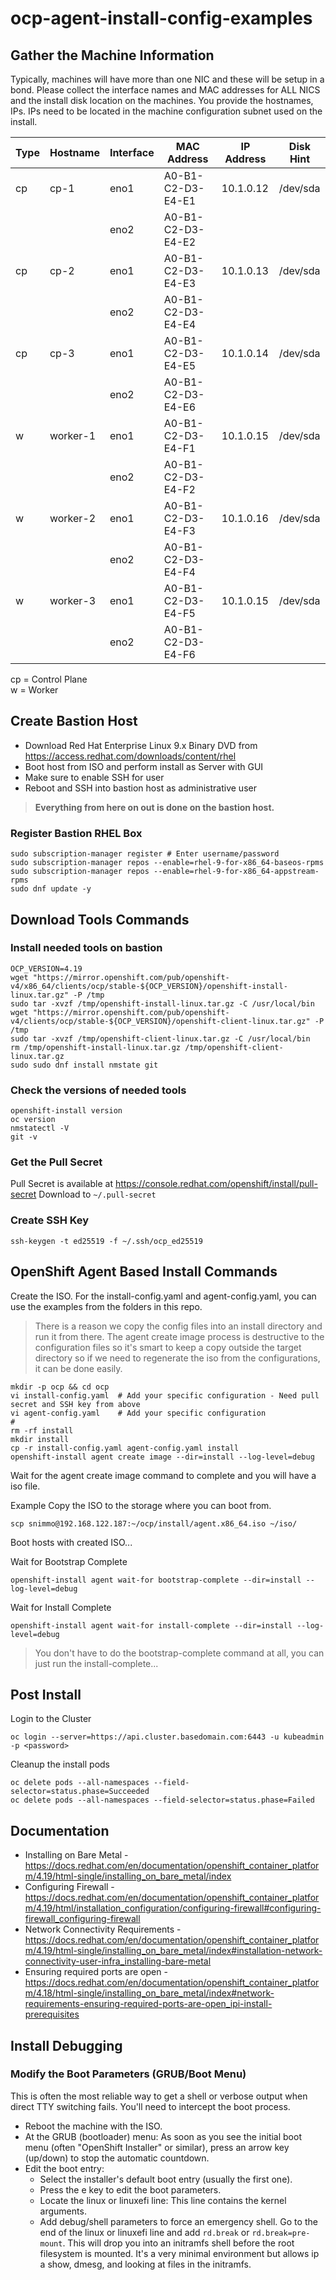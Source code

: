 # ocp-agent-install-config-examples

## Gather the Machine Information

Typically, machines will have more than one NIC and these will be setup in a bond. Please collect the interface names and MAC addresses for ALL NICS and the install disk location on the machines. You provide the hostnames, IPs. IPs need to be located in the machine configuration subnet used on the install. 

| Type  | Hostname  | Interface | MAC Address       | IP Address    | Disk Hint |
| ---   | ---       | ---       | ---               | ---           | ---       |
| cp    | cp-1      | eno1      | A0-B1-C2-D3-E4-E1 | 10.1.0.12     | /dev/sda  |
|       |           | eno2      | A0-B1-C2-D3-E4-E2 |               |           |
| cp    | cp-2      | eno1      | A0-B1-C2-D3-E4-E3 | 10.1.0.13     | /dev/sda  |
|       |           | eno2      | A0-B1-C2-D3-E4-E4 |               |           |
| cp    | cp-3      | eno1      | A0-B1-C2-D3-E4-E5 | 10.1.0.14     | /dev/sda  |
|       |           | eno2      | A0-B1-C2-D3-E4-E6 |               |           |
| w     | worker-1  | eno1      | A0-B1-C2-D3-E4-F1 | 10.1.0.15     | /dev/sda  |
|       |           | eno2      | A0-B1-C2-D3-E4-F2 |               |           |
| w     | worker-2  | eno1      | A0-B1-C2-D3-E4-F3 | 10.1.0.16     | /dev/sda  |
|       |           | eno2      | A0-B1-C2-D3-E4-F4 |               |           |
| w     | worker-3  | eno1      | A0-B1-C2-D3-E4-F5 | 10.1.0.15     | /dev/sda  |
|       |           | eno2      | A0-B1-C2-D3-E4-F6 |               |           |

cp = Control Plane  
w  = Worker

## Create Bastion Host

* Download Red Hat Enterprise Linux 9.x Binary DVD from https://access.redhat.com/downloads/content/rhel
* Boot host from ISO and perform install as Server with GUI
* Make sure to enable SSH for user
* Reboot and SSH into bastion host as administrative user

> **Everything from here on out is done on the bastion host.**

### Register Bastion RHEL Box
```
sudo subscription-manager register # Enter username/password
sudo subscription-manager repos --enable=rhel-9-for-x86_64-baseos-rpms
sudo subscription-manager repos --enable=rhel-9-for-x86_64-appstream-rpms
sudo dnf update -y
```

## Download Tools Commands

### Install needed tools on bastion
```shell
OCP_VERSION=4.19
wget "https://mirror.openshift.com/pub/openshift-v4/x86_64/clients/ocp/stable-${OCP_VERSION}/openshift-install-linux.tar.gz" -P /tmp
sudo tar -xvzf /tmp/openshift-install-linux.tar.gz -C /usr/local/bin
wget "https://mirror.openshift.com/pub/openshift-v4/clients/ocp/stable-${OCP_VERSION}/openshift-client-linux.tar.gz" -P /tmp
sudo tar -xvzf /tmp/openshift-client-linux.tar.gz -C /usr/local/bin
rm /tmp/openshift-install-linux.tar.gz /tmp/openshift-client-linux.tar.gz
sudo sudo dnf install nmstate git
```

### Check the versions of needed tools
```shell
openshift-install version
oc version
nmstatectl -V
git -v
```

### Get the Pull Secret
Pull Secret is available at https://console.redhat.com/openshift/install/pull-secret
Download to `~/.pull-secret`

### Create SSH Key
```shell 
ssh-keygen -t ed25519 -f ~/.ssh/ocp_ed25519
```

## OpenShift Agent Based Install Commands

Create the ISO. For the install-config.yaml and agent-config.yaml, you can use the examples from the folders in this repo. 

> There is a reason we copy the config files into an install directory and run it from there. The agent create image process is destructive to the configuration files so it's smart to keep a copy outside the target directory so if we need to regenerate the iso from the configurations, it can be done easily. 

```shell
mkdir -p ocp && cd ocp
vi install-config.yaml  # Add your specific configuration - Need pull secret and SSH key from above
vi agent-config.yaml    # Add your specific configuration
#
rm -rf install
mkdir install
cp -r install-config.yaml agent-config.yaml install
openshift-install agent create image --dir=install --log-level=debug
```

Wait for the agent create image command to complete and you will have a iso file. 

Example Copy the ISO to the storage where you can boot from. 
```shell
scp snimmo@192.168.122.187:~/ocp/install/agent.x86_64.iso ~/iso/
```

Boot hosts with created ISO...

Wait for Bootstrap Complete
```shell
openshift-install agent wait-for bootstrap-complete --dir=install --log-level=debug
```

Wait for Install Complete
```shell
openshift-install agent wait-for install-complete --dir=install --log-level=debug
```

> You don't have to do the bootstrap-complete command at all, you can just run the install-complete...

## Post Install

Login to the Cluster
```shell
oc login --server=https://api.cluster.basedomain.com:6443 -u kubeadmin -p <password>
```

Cleanup the install pods
```shell
oc delete pods --all-namespaces --field-selector=status.phase=Succeeded
oc delete pods --all-namespaces --field-selector=status.phase=Failed
```


## Documentation

* Installing on Bare Metal - https://docs.redhat.com/en/documentation/openshift_container_platform/4.19/html-single/installing_on_bare_metal/index
* Configuring Firewall - https://docs.redhat.com/en/documentation/openshift_container_platform/4.19/html/installation_configuration/configuring-firewall#configuring-firewall_configuring-firewall
* Network Connectivity Requirements - https://docs.redhat.com/en/documentation/openshift_container_platform/4.19/html-single/installing_on_bare_metal/index#installation-network-connectivity-user-infra_installing-bare-metal
* Ensuring required ports are open - https://docs.redhat.com/en/documentation/openshift_container_platform/4.18/html-single/installing_on_bare_metal/index#network-requirements-ensuring-required-ports-are-open_ipi-install-prerequisites


## Install Debugging

### Modify the Boot Parameters (GRUB/Boot Menu)

This is often the most reliable way to get a shell or verbose output when direct TTY switching fails. You'll need to intercept the boot process.

* Reboot the machine with the ISO.
* At the GRUB (bootloader) menu: As soon as you see the initial boot menu (often "OpenShift Installer" or similar), press an arrow key (up/down) to stop the automatic countdown.
* Edit the boot entry:
  * Select the installer's default boot entry (usually the first one).
  * Press the e key to edit the boot parameters.
  * Locate the linux or linuxefi line: This line contains the kernel arguments.
  * Add debug/shell parameters to force an emergency shell. Go to the end of the linux or linuxefi line and add `rd.break` or `rd.break=pre-mount`. This will drop you into an initramfs shell before the root filesystem is mounted. It's a very minimal environment but allows ip a show, dmesg, and looking at files in the initramfs.